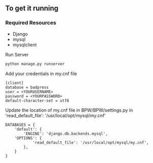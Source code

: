 
## To get it running
### Required Resources
* Django
* mysql
* mysqlclient

Run Server
```python
python manage.py runserver
```

Add your credentials in my.cnf file
```
[client]
database = badpress
user = <YOURUSERNAME>
password = <YOURPASSWORD>
default-character-set = utf8
```

Update the location of my.cnf file in BPW/BPW/settings.py in 'read_default_file': '/usr/local/opt/mysql/my.cnf'
```
DATABASES = {
    'default': {
        'ENGINE': 'django.db.backends.mysql',
    'OPTIONS': {
            'read_default_file': '/usr/local/opt/mysql/my.cnf',
        },
    }
}
```

